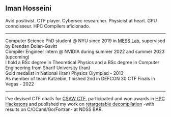 ## Iman Hosseini
Avid positivist. CTF player. Cybersec researcher. Physicist at heart. GPU connoisseur. HPC Compilers aficionado.
_________________
Computer Science PhD student @ NYU since 2019 in [MESS Lab](https://messlab.moyix.net/), supervised by Brendan Dolan-Gavitt </br>
Compiler Engineer Intern @ NVIDIA during summer 2022 and summer 2023 (upcoming) </br>
I hold a BSc degree in Theoretical Physics and a BSc degree in Computer Engineering from Sharif University (Iran) </br>
Gold medalist in National (Iran) Physics Olympiad - 2013 </br> 
As member of team Katzebin, finished 2nd in DEFCON 30 CTF Finals in Vegas - 2022 </br>
_________________
I've devised CTF challs for [CSAW CTF](https://blog.osiris.cyber.nyu.edu/2020/12/01/cuda-reversing/), participated and won awards in [HPC Hackatons](https://community.arm.com/arm-community-blogs/b/high-performance-computing-blog/posts/aws-arm-ahug-hpc-cloud-hackathon) and published my work on [retargetable decompilation](https://www.ndss-symposium.org/ndss-paper/auto-draft-298/) -with results on C/OCaml/Go/Fortran- at NDSS BAR. 
